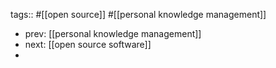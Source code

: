 tags:: #[[open source]] #[[personal knowledge management]]

- prev: [[personal knowledge management]]
- next: [[open source software]]
-